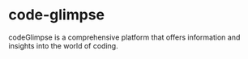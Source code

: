 # code-glimpse
codeGlimpse is a comprehensive platform that offers information and insights into the world of coding.
